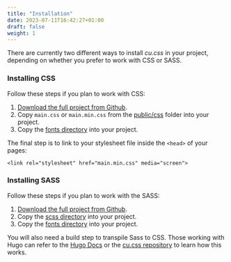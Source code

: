 ```yaml
---
title: "Installation"
date: 2023-07-11T16:42:27+01:00
draft: false
weight: 1
---
```



There are currently two different ways to install *cu.css* in your project, depending on whether you prefer to work with CSS or SASS. 

### Installing CSS

Follow these steps if you plan to work with CSS:

1. [Download the full project from Github](https://github.com/harrycresswell/cu/archive/refs/heads/master.zip).
2. Copy `main.css` or `main.min.css` from the [public/css](https://github.com/harrycresswell/cu/tree/d0fed85ef62dc0d391033e4e62477305887711fe/public/css) folder into your project.
3. Copy the [fonts directory](https://github.com/harrycresswell/cu/tree/7f37e74f462eb80f8804ae3969a7fa46bd6739c7/static/fonts) into your project.

The final step is to link to your stylesheet file inside the `<head>` of your pages:

```
<link rel="stylesheet" href="main.min.css" media="screen">
```

<!-- Include via a CDN.

Paste the following into the `<head>` of your HTML:

```
<link rel="stylesheet" href="https://cdn.jsdelivr.net/npm/cu.css@2/out/cu.css">
``` -->


### Installing SASS

Follow these steps if you plan to work with the SASS:

1. [Download the full project from Github](https://github.com/harrycresswell/cu/archive/refs/heads/master.zip).
2. Copy the [scss directory](https://github.com/harrycresswell/cu/tree/2028d2df88602bc79f67937a2f323f5c806e7e3b/assets/scss) into your project.
3. Copy the [fonts directory](https://github.com/harrycresswell/cu/tree/2028d2df88602bc79f67937a2f323f5c806e7e3b/static/fonts) into your project.

You will also need a build step to transpile Sass to CSS. Those working with Hugo can refer to the [Hugo Docs](https://gohugo.io/hugo-pipes/transpile-sass-to-css/) or the [cu.css repository](https://github.com/harrycresswell/cu/) to learn how this works.

